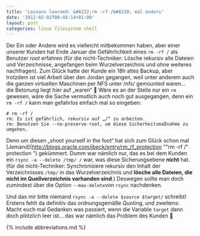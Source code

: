 ```yaml
---
title: 'Lessons learned: &#8222;rm -rf /&#8220; mal anders'
date: '2012-02-02T08:48:14+01:00'
layout: post
categories: linux filesystem shell
---
```


Der Ein oder Andere wird es vielleicht mitbekommen haben, aber einer unserer Kunden hat Ende Januar die Gefährlichkeit eines `rm -rf /` als Benutzer *root* erfahren (für die nicht-Techniker: Lösche rekursiv alle Dateien und Verzeichnisse, angefangen beim Wurzelverzeichnis und ohne weiteres nachfragen). Zum Glück hatte der Kunde ein 18h altes Backup, aber trotzdem ist viel Arbeit über den Jordan gegangen, weil unter anderem auch die ganzen virtuellen Maschinen per NFS unter /nfs/ gemounted waren… die Betonung liegt hier auf „waren“ 🙁
Wäre es an der Stelle nur ein `rm` gewesen, wäre die Sache vermutlich auch noch gut ausgegangen, denn ein `rm -rf /` kann man gefahrlos einfach mal so eingeben:

```console
# rm -rf /
rm: Es ist gefährlich, rekursiv auf „/“ zu arbeiten.
rm: Benutzen Sie --no-preserve-root, um diese Sicherheitsmaßnahme zu umgehen.
```

Denn um diesen „shoot yourself in the foot“ hat sich zum Glück schon mal [Jemand](http://blogs.oracle.com/jbeck/entry/rm_rf_protection ""rm -rf /" protection ") gekümmert. Dumm war nämlich nur, das es bei dem Kunden ein `rsync -a --delete /tmp/ /` war, was diese Sicherungsebene **nicht** hat. (für die nicht-Techniker: Synchronisiere rekursiv den Inhalt der Verzeichnisses `/tmp/` in das Wurzelverzeichnis und **lösche alle Dateien, die nicht im Quellverzeichnis vorhanden sind**.) Deswegen sollte man doch zumindest über die Option `--max-delete`von `rsync` nachdenken.

Und das mir bitte niemand `rsync -a --delete $source $target/` schreibt! Erstens fehlt da definitiv das ordnungsgemäße Quoting, und zweitens: Macht euch mal Gedanken was passiert, wenn die Variable `target` dann doch plötzlich leer ist… das war nämlich das Problem des Kunden 🙁

{% include abbreviations.md %}
